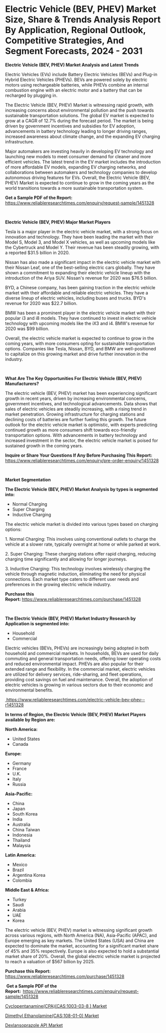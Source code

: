 <p><h1>Electric Vehicle (BEV, PHEV) Market Size, Share & Trends Analysis Report By Application, Regional Outlook, Competitive Strategies, And Segment Forecasts, 2024 - 2031</h1></p><p><strong>Electric Vehicle (BEV, PHEV) Market Analysis and Latest Trends</strong></p>
<p><p>Electric Vehicles (EVs) include Battery Electric Vehicles (BEVs) and Plug-in Hybrid Electric Vehicles (PHEVs). BEVs are powered solely by electric motors using rechargeable batteries, while PHEVs combine an internal combustion engine with an electric motor and a battery that can be recharged by plugging in.</p><p>The Electric Vehicle (BEV, PHEV) Market is witnessing rapid growth, with increasing concerns about environmental pollution and the push towards sustainable transportation solutions. The global EV market is expected to grow at a CAGR of 12.7% during the forecast period. The market is being driven by government incentives and subsidies for EV adoption, advancements in battery technology leading to longer driving ranges, increased awareness about climate change, and the expanding EV charging infrastructure.</p><p>Major automakers are investing heavily in developing EV technology and launching new models to meet consumer demand for cleaner and more efficient vehicles. The latest trend in the EV market includes the introduction of more affordable EV models, expanding EV charging networks, and collaborations between automakers and technology companies to develop autonomous driving features for EVs. Overall, the Electric Vehicle (BEV, PHEV) Market is expected to continue to grow in the coming years as the world transitions towards a more sustainable transportation system.</p></p>
<p><strong>Get a Sample PDF of the Report:&nbsp;</strong> <a href="https://www.reliableresearchtimes.com/enquiry/request-sample/1451328">https://www.reliableresearchtimes.com/enquiry/request-sample/1451328</a></p>
<p>&nbsp;</p>
<p><strong>Electric Vehicle (BEV, PHEV) Major Market Players</strong></p>
<p><p>Tesla is a major player in the electric vehicle market, with a strong focus on innovation and technology. They have been leading the market with their Model S, Model 3, and Model X vehicles, as well as upcoming models like the Cybertruck and Model Y. Their revenue has been steadily growing, with a reported $31.5 billion in 2020.</p><p>Nissan has also made a significant impact in the electric vehicle market with their Nissan Leaf, one of the best-selling electric cars globally. They have shown a commitment to expanding their electric vehicle lineup with the introduction of the Ariya SUV. Nissan's revenue for 2020 was $76.5 billion.</p><p>BYD, a Chinese company, has been gaining traction in the electric vehicle market with their affordable and reliable electric vehicles. They have a diverse lineup of electric vehicles, including buses and trucks. BYD's revenue for 2020 was $22.7 billion.</p><p>BMW has been a prominent player in the electric vehicle market with their popular i3 and i8 models. They have continued to invest in electric vehicle technology with upcoming models like the iX3 and i4. BMW's revenue for 2020 was $99 billion.</p><p>Overall, the electric vehicle market is expected to continue to grow in the coming years, with more consumers opting for sustainable transportation options. Companies like Tesla, Nissan, BYD, and BMW are well-positioned to capitalize on this growing market and drive further innovation in the industry.</p></p>
<p>&nbsp;</p>
<p><strong>What Are The Key Opportunities For Electric Vehicle (BEV, PHEV) Manufacturers?</strong></p>
<p><p>The electric vehicle (BEV, PHEV) market has been experiencing significant growth in recent years, driven by increasing environmental concerns, government incentives, and technological advancements. Data shows that sales of electric vehicles are steadily increasing, with a rising trend in market penetration. Growing infrastructure for charging stations and declining costs of batteries are further fueling this growth. The future outlook for the electric vehicle market is optimistic, with experts predicting continued growth as more consumers shift towards eco-friendly transportation options. With advancements in battery technology and increased investment in the sector, the electric vehicle market is poised for sustained growth in the coming years.</p></p>
<p><strong>Inquire or Share Your Questions If Any Before Purchasing This Report:</strong> <a href="https://www.reliableresearchtimes.com/enquiry/pre-order-enquiry/1451328">https://www.reliableresearchtimes.com/enquiry/pre-order-enquiry/1451328</a></p>
<p>&nbsp;</p>
<p><strong>Market Segmentation</strong></p>
<p><strong>The Electric Vehicle (BEV, PHEV) Market Analysis by types is segmented into:</strong></p>
<p><ul><li>Normal Charging</li><li>Super Charging</li><li>Inductive Charging</li></ul></p>
<p><p>The electric vehicle market is divided into various types based on charging options: </p><p>1. Normal Charging: This involves using conventional outlets to charge the vehicle at a slower rate, typically overnight at home or while parked at work. </p><p>2. Super Charging: These charging stations offer rapid charging, reducing charging time significantly and allowing for longer journeys. </p><p>3. Inductive Charging: This technology involves wirelessly charging the vehicle through magnetic induction, eliminating the need for physical connections. Each market type caters to different user needs and preferences in the growing electric vehicle industry.</p></p>
<p><strong>Purchase this Report:&nbsp;</strong><a href="https://www.reliableresearchtimes.com/purchase/1451328">https://www.reliableresearchtimes.com/purchase/1451328</a></p>
<p>&nbsp;</p>
<p><strong>The Electric Vehicle (BEV, PHEV) Market Industry Research by Application is segmented into:</strong></p>
<p><ul><li>Household</li><li>Commercial</li></ul></p>
<p><p>Electric vehicles (BEVs, PHEVs) are increasingly being adopted in both household and commercial markets. In households, BEVs are used for daily commuting and general transportation needs, offering lower operating costs and reduced environmental impact. PHEVs are also popular for their extended range and flexibility. In the commercial market, electric vehicles are utilized for delivery services, ride-sharing, and fleet operations, providing cost savings on fuel and maintenance. Overall, the adoption of electric vehicles is growing in various sectors due to their economic and environmental benefits.</p></p>
<p><a href="https://www.reliableresearchtimes.com/electric-vehicle-bev-phev--r1451328">&nbsp;https://www.reliableresearchtimes.com/electric-vehicle-bev-phev--r1451328</a></p>
<p><strong>In terms of Region, the Electric Vehicle (BEV, PHEV) Market Players available by Region are:</strong></p>
<p>
    <p> <strong> North America: </strong>
        <ul>
            <li>United States</li>
            <li>Canada</li>
        </ul>
        </p> 
    <p> <strong> Europe: </strong>
        <ul>
            <li>Germany</li>
            <li>France</li>
            <li>U.K.</li>
            <li>Italy</li>
            <li>Russia</li>
        </ul>
        </p> 
    <p> <strong> Asia-Pacific: </strong>
        <ul>
            <li>China</li>
            <li>Japan</li>
            <li>South Korea</li>
            <li>India</li>
            <li>Australia</li>
            <li>China Taiwan</li>
            <li>Indonesia</li>
            <li>Thailand</li>
            <li>Malaysia</li>
        </ul>
        </p> 
    <p> <strong> Latin America: </strong>
        <ul>
            <li>Mexico</li>
            <li>Brazil</li>
            <li>Argentina Korea</li>
            <li>Colombia</li>
        </ul>
        </p> 
    <p> <strong> Middle East & Africa: </strong>
        <ul>
            <li>Turkey</li>
            <li>Saudi</li>
            <li>Arabia</li>
            <li>UAE</li>
            <li>Korea</li>
        </ul>
    </p>
    </p>
<p><p>The electric vehicle (BEV, PHEV) market is witnessing significant growth across various regions, with North America (NA), Asia-Pacific (APAC), and Europe emerging as key markets. The United States (USA) and China are expected to dominate the market, accounting for a significant market share of 45% and 35% respectively. Europe is also expected to hold a substantial market share of 20%. Overall, the global electric vehicle market is projected to reach a valuation of $567 billion by 2025.</p></p>
<p><strong>Purchase this Report: </strong><a href="https://www.reliableresearchtimes.com/purchase/1451328">https://www.reliableresearchtimes.com/purchase/1451328</a></p>
<p>&nbsp;<strong>Get a Sample PDF of the Report:&nbsp;&nbsp;</strong><a href="https://www.reliableresearchtimes.com/enquiry/request-sample/1451328">https://www.reliableresearchtimes.com/enquiry/request-sample/1451328</a></p>
<p><strong></strong></p>
<p><p><a href="https://medium.com/@bradleyills65767/cyclopentanamine-cpa-cas-1003-03-8-market-share-market-analysis-growth-trends-forecasts-350e978b522b">Cyclopentanamine(CPA)(CAS:1003-03-8 ) Market</a></p><p><a href="https://medium.com/@alyciaebert/dimethyl-ethanolamine-cas-108-01-0-market-overview-global-market-trends-and-future-prospects-from-5ec56444149c">Dimethyl Ethanolamine(CAS:108-01-0) Market</a></p><p><a href="https://medium.com/@amandaexton567/dexlansoprazole-api-market-a-global-and-regional-analysis-focus-on-region-country-level-a9a1d5b75b6b">Dexlansoprazole API Market</a></p></p>